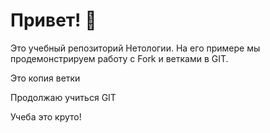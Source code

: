 # Привет! 👋

Это учебный репозиторий Нетологии. На его примере мы продемонстрируем работу с Fork и ветками в GIT.

Это копия ветки

Продолжаю учиться GIT

Учеба это круто!